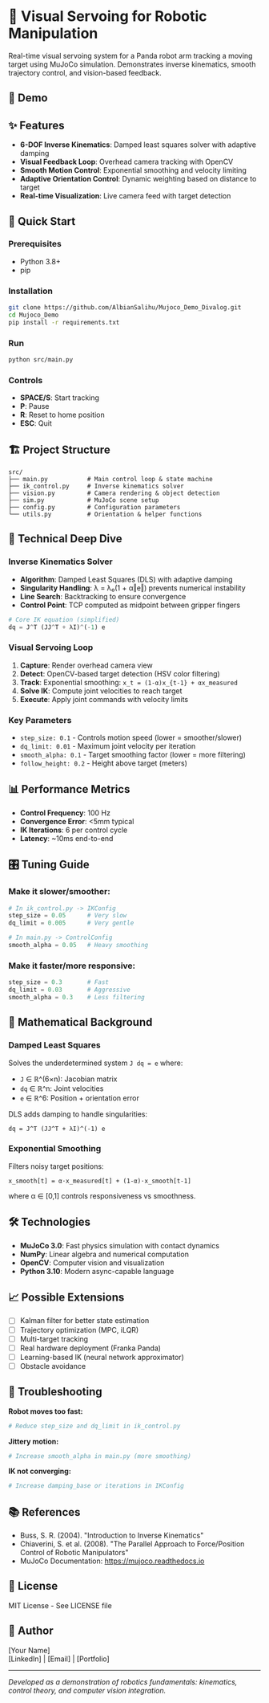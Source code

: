 # 🤖 Visual Servoing for Robotic Manipulation

Real-time visual servoing system for a Panda robot arm tracking a moving target using MuJoCo simulation. Demonstrates inverse kinematics, smooth trajectory control, and vision-based feedback.

## 🎥 Demo


## ✨ Features
- **6-DOF Inverse Kinematics**: Damped least squares solver with adaptive damping
- **Visual Feedback Loop**: Overhead camera tracking with OpenCV
- **Smooth Motion Control**: Exponential smoothing and velocity limiting
- **Adaptive Orientation Control**: Dynamic weighting based on distance to target
- **Real-time Visualization**: Live camera feed with target detection

## 🚀 Quick Start

### Prerequisites
- Python 3.8+
- pip

### Installation
```bash
git clone https://github.com/AlbianSalihu/Mujoco_Demo_Divalog.git
cd Mujoco_Demo
pip install -r requirements.txt
```

### Run
```bash
python src/main.py
```

### Controls
- **SPACE/S**: Start tracking
- **P**: Pause
- **R**: Reset to home position
- **ESC**: Quit

## 🏗️ Project Structure
```
src/
├── main.py           # Main control loop & state machine
├── ik_control.py     # Inverse kinematics solver
├── vision.py         # Camera rendering & object detection
├── sim.py            # MuJoCo scene setup
├── config.py         # Configuration parameters
└── utils.py          # Orientation & helper functions
```

## 🧠 Technical Deep Dive

### Inverse Kinematics Solver
- **Algorithm**: Damped Least Squares (DLS) with adaptive damping
- **Singularity Handling**: λ = λ₀(1 + α‖e‖) prevents numerical instability
- **Line Search**: Backtracking to ensure convergence
- **Control Point**: TCP computed as midpoint between gripper fingers
```python
# Core IK equation (simplified)
dq = J^T (JJ^T + λI)^(-1) e
```

### Visual Servoing Loop
1. **Capture**: Render overhead camera view
2. **Detect**: OpenCV-based target detection (HSV color filtering)
3. **Track**: Exponential smoothing: `x_t = (1-α)x_{t-1} + αx_measured`
4. **Solve IK**: Compute joint velocities to reach target
5. **Execute**: Apply joint commands with velocity limits

### Key Parameters
- `step_size: 0.1` - Controls motion speed (lower = smoother/slower)
- `dq_limit: 0.01` - Maximum joint velocity per iteration
- `smooth_alpha: 0.1` - Target smoothing factor (lower = more filtering)
- `follow_height: 0.2` - Height above target (meters)

## 📊 Performance Metrics
- **Control Frequency**: 100 Hz
- **Convergence Error**: <5mm typical
- **IK Iterations**: 6 per control cycle
- **Latency**: ~10ms end-to-end

## 🎛️ Tuning Guide

### Make it slower/smoother:
```python
# In ik_control.py -> IKConfig
step_size = 0.05      # Very slow
dq_limit = 0.005      # Very gentle

# In main.py -> ControlConfig
smooth_alpha = 0.05   # Heavy smoothing
```

### Make it faster/more responsive:
```python
step_size = 0.3       # Fast
dq_limit = 0.03       # Aggressive
smooth_alpha = 0.3    # Less filtering
```

## 🔬 Mathematical Background

### Damped Least Squares
Solves the underdetermined system `J dq = e` where:
- `J` ∈ ℝ^(6×n): Jacobian matrix
- `dq` ∈ ℝ^n: Joint velocities
- `e` ∈ ℝ^6: Position + orientation error

DLS adds damping to handle singularities:
```
dq = J^T (JJ^T + λI)^(-1) e
```

### Exponential Smoothing
Filters noisy target positions:
```
x_smooth[t] = α·x_measured[t] + (1-α)·x_smooth[t-1]
```
where α ∈ [0,1] controls responsiveness vs smoothness.

## 🛠️ Technologies
- **MuJoCo 3.0**: Fast physics simulation with contact dynamics
- **NumPy**: Linear algebra and numerical computation
- **OpenCV**: Computer vision and visualization
- **Python 3.10**: Modern async-capable language

## 📈 Possible Extensions
- [ ] Kalman filter for better state estimation
- [ ] Trajectory optimization (MPC, iLQR)
- [ ] Multi-target tracking
- [ ] Real hardware deployment (Franka Panda)
- [ ] Learning-based IK (neural network approximator)
- [ ] Obstacle avoidance

## 🐛 Troubleshooting

**Robot moves too fast:**
```python
# Reduce step_size and dq_limit in ik_control.py
```

**Jittery motion:**
```python
# Increase smooth_alpha in main.py (more smoothing)
```

**IK not converging:**
```python
# Increase damping_base or iterations in IKConfig
```

## 📚 References
- Buss, S. R. (2004). "Introduction to Inverse Kinematics"
- Chiaverini, S. et al. (2008). "The Parallel Approach to Force/Position Control of Robotic Manipulators"
- MuJoCo Documentation: https://mujoco.readthedocs.io

## 📄 License
MIT License - See LICENSE file

## 👤 Author
[Your Name]  
[LinkedIn] | [Email] | [Portfolio]

---

*Developed as a demonstration of robotics fundamentals: kinematics, control theory, and computer vision integration.*